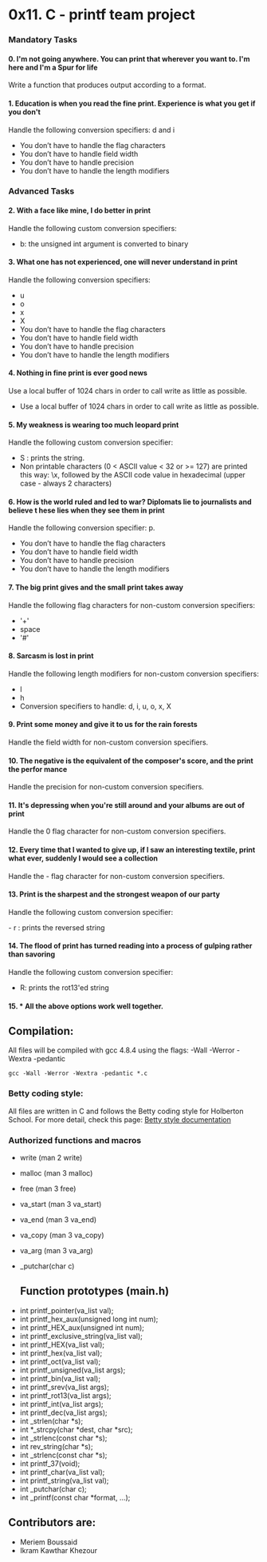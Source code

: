 <h1>0x11. C - printf team project</h1>

  <h3>Mandatory Tasks</h3>

<h4>0. I'm not going anywhere. You can print that wherever you want to. I'm here and I'm
a Spur for life</h4>                                                               
<p>Write a function that produces output according to a format.</p>                      
                                                                                    
                                                                                    
<h4>1. Education is when you read the fine print. Experience is what you get if you don't</h4>
<p> Handle the following conversion specifiers: d and i</p>
   
- You don’t have to handle the flag characters
- You don’t have to handle field width
- You don’t have to handle precision
- You don’t have to handle the length modifiers

<h3>Advanced Tasks</h3>

<h4>2. With a face like mine, I do better in print</h4>                                      
<p>Handle the following custom conversion specifiers:</p> 

- b: the unsigned int argument is converted to binary
                                                                                    
<h4>3. What one has not experienced, one will never understand in print</h4>               
<p>Handle the following conversion specifiers:</p>

- u
- o
- x
- X
- You don’t have to handle the flag characters
- You don’t have to handle field width
- You don’t have to handle precision
- You don’t have to handle the length modifiers
                                                                                    
<h4>4. Nothing in fine print is ever good news</h4>
<p>Use a local buffer of 1024 chars in order to call write as little as possible.</p>

- Use a local buffer of 1024 chars in order to call write as little as possible.
                                                                                    
<h4>5. My weakness is wearing too much leopard print </h4>                                   
<p>Handle the following custom conversion specifier: </p>

- S : prints the string.
- Non printable characters (0 < ASCII value < 32 or >= 127) are printed this way: \x, followed by the ASCII code value in hexadecimal (upper case - always 2 characters)
                                                                                    
<h4>6. How is the world ruled and led to war? Diplomats lie to journalists and believe t
hese lies when they see them in print</h4>                                  
<p>Handle the following conversion specifier: p.</p>  

- You don’t have to handle the flag characters
- You don’t have to handle field width
- You don’t have to handle precision
- You don’t have to handle the length modifiers
                                                                                    
<h4>7. The big print gives and the small print takes away </h4>                              
<p>Handle the following flag characters for non-custom conversion specifiers:</p>

- '+'
- space
- '#'
                                                                                    
<h4>8. Sarcasm is lost in print </h4>                                                        
<p>Handle the following length modifiers for non-custom conversion specifiers:</p>         
                                                                                    
- l                                                                                   
- h                                                                                   
- Conversion specifiers to handle: d, i, u, o, x, X                                   
                                                                                    
<h4>9. Print some money and give it to us for the rain forests</h4>                          
<p>Handle the field width for non-custom conversion specifiers.  </p>                      
                                                                                    
<h4>10. The negative is the equivalent of the composer's score, and the print the perfor mance </h4>                                                                         
<p>Handle the precision for non-custom conversion specifiers. </p>      

<h4>11. It's depressing when you're still around and your albums are out of print</h4>    
<p>Handle the 0 flag character for non-custom conversion specifiers.</p>                   
                                                                                    
<h4>12. Every time that I wanted to give up, if I saw an interesting textile, print what
 ever, suddenly I would see a collection  </h4>                                         
<p>Handle the - flag character for non-custom conversion specifiers.</p>                   
                                                                                    
<h4>13. Print is the sharpest and the strongest weapon of our party </h4>                  
<p>Handle the following custom conversion specifier:</p>
- r : prints the reversed string
                                                                                    
<h4>14. The flood of print has turned reading into a process of gulping rather than savoring </h4>
 <p>Handle the following custom conversion specifier:</p>
 
 - R: prints the rot13'ed string
                                                                                    
<h4>15. * All the above options work well together. </h4>

<h2>Compilation:</h2>
All files will be compiled with gcc 4.8.4 using the flags: -Wall -Werror -Wextra -pedantic

    gcc -Wall -Werror -Wextra -pedantic *.c

  ### Betty coding style:

  All files are written in C and follows the Betty coding style for Holberton School. For more detail, check this page:
  [Betty style documentation](https://github.com/holbertonschool/Betty/wiki)

  ### Authorized functions and macros

* write (man 2 write)
* malloc (man 3 malloc)
* free (man 3 free)
* va_start (man 3 va_start)
* va_end (man 3 va_end)
* va_copy (man 3 va_copy)
* va_arg (man 3 va_arg)
* _putchar(char c)

  ## Function prototypes (main.h)

- int printf_pointer(va_list val);
- int printf_hex_aux(unsigned long int num);
- int printf_HEX_aux(unsigned int num);
- int printf_exclusive_string(va_list val);
- int printf_HEX(va_list val);
- int printf_hex(va_list val);
- int printf_oct(va_list val);
- int printf_unsigned(va_list args);
- int printf_bin(va_list val);
- int printf_srev(va_list args);
- int printf_rot13(va_list args);
- int printf_int(va_list args);
- int printf_dec(va_list args);
- int _strlen(char *s);
- int *_strcpy(char *dest, char *src);
- int _strlenc(const char *s);
- int rev_string(char *s);
- int _strlenc(const char *s);
- int printf_37(void);
- int printf_char(va_list val);
- int printf_string(va_list val);
- int _putchar(char c);
- int _printf(const char *format, ...);
  
    
<h2>Contributors are:</h2>

 - Meriem Boussaid
 - Ikram Kawthar Khezour
